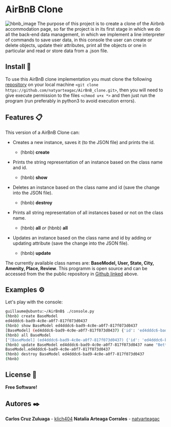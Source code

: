 # AirBnB Clone
![hbnb_image](https://camo.githubusercontent.com/a0c52a69dc410e983b8c63fa4aa57e83cb4157cd/68747470733a2f2f73332e616d617a6f6e6177732e636f6d2f696e7472616e65742d70726f6a656374732d66696c65732f686f6c626572746f6e7363686f6f6c2d6869676865722d6c6576656c5f70726f6772616d6d696e672b2f3236332f4842544e2d68626e622d46696e616c2e706e67)
The purpose of this project is to create a clone of the Airbnb accommodation page, so far the project is in its first stage in which we do all the back-end data management, in which we implement a line interpreter of commands to save user data, in this console the user can create or delete objects, update their attributes, print all the objects or one in particular and read or store data from a .json file.

##  Install 💾
To use this AirBnB clone implementation you must clone the following [repository](https://github.com/natyarteagac/AirBnB_clone.git) on your local machine ```<git clone https://github.com/natyarteagac/AirBnB_clone.git>```, then you will need to give execute permission to the files ```<chmod u+x *>``` and then just run the program (run preferably in python3 to avoid execution errors).

## Features 📋
This version of a AirBnB Clone can:
- Creates a new instance, saves it (to the JSON file) and prints the id.
    + (hbnb) **create** <class name>


- Prints the string representation of an instance based on the class name and id.
    + (hbnb) **show** <class name> <id>


- Deletes an instance based on the class name and id (save the change into the JSON file).
    + (hbnb) **destroy** <class name> <id>


- Prints all string representation of all instances based or not on the class name.
    + (hbnb) **all** *or* (hbnb) **all** <class name>


- Updates an instance based on the class name and id by adding or updating attribute (save the change into the JSON file).
    + (hbnb) **update** <class name> <id> <attribute name> <attribute value>

The currently available class names are: **BaseModel, User, State, City, Amenity, Place, Review**.
This programm is open source and can be accessed from the the public repository in [Github linked](https://github.com/natyarteagac/AirBnB_clone.git) above.

## Examples ⚙️
Let's play with the console:

```sh
guillaume@ubuntu:~/AirBnB$ ./console.py
(hbnb) create BaseModel
ed4dddc6-bad9-4c0e-a0f7-817f073d0437
(hbnb) show BaseModel ed4dddc6-bad9-4c0e-a0f7-817f073d0437
[BaseModel] (ed4dddc6-bad9-4c0e-a0f7-817f073d0437) {'id': 'ed4dddc6-bad9-4c0e-a0f7-817f073d0437', 'created_at': datetime.datetime(2021, 6, 30, 12, 43, 43, 759394), 'updated_at': datetime.datetime(2021, 6, 30, 12, 43, 43, 759410)}
(hbnb) all BaseModel 
["[BaseModel] (ed4dddc6-bad9-4c0e-a0f7-817f073d0437) {'id': 'ed4dddc6-bad9-4c0e-a0f7-817f073d0437', 'created_at': datetime.datetime(2021, 6, 30, 12, 43, 43, 759394), 'updated_at': datetime.datetime(2021, 6, 30, 12, 43, 43, 759410)}"], ["[BaseModel] (ed4dddc6-bad9-4c0e-a0f7-817f073d0437) {'id': 'ed4dddc6-bad9-4c0e-a0f7-817f073d0437', 'created_at': datetime.datetime(2021, 6, 30, 12, 43, 43, 759394), 'updated_at': datetime.datetime(2021, 6, 30, 12, 43, 43, 759410)}"]
(hbnb) update BaseModel ed4dddc6-bad9-4c0e-a0f7-817f073d0437 name "Betty"
BaseModel.ed4dddc6-bad9-4c0e-a0f7-817f073d0437
(hbnb) destroy BaseModel ed4dddc6-bad9-4c0e-a0f7-817f073d0437
(hbnb)
```

## License 📄
**Free Software!**

## Autores ✒️
**Carlos Cruz Zuluaga** - [klich404](https://github.com/klich404)
**Natalia Arteaga Corrales** - [natyarteagac](https://github.com/natyarteagac)
